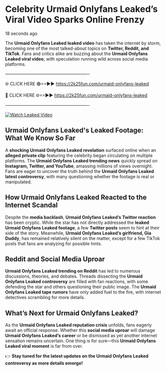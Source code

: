 # Celebrity Urmaid Onlyfans Leaked’s Viral Video Sparks Online Frenzy

18 seconds ago

The **Urmaid Onlyfans Leaked leaked video** has taken the internet by storm, becoming one of the most talked-about topics on **Twitter, Reddit, and TikTok**. Fans and critics alike are buzzing about the **Urmaid Onlyfans Leaked viral video**, with speculation running wild across social media platforms.

———————————————————-

🌐 CLICK HERE 🟢==►► https://2k25fun.com/urmaid-onlyfans-leaked

🔴 CLICK HERE 🌐==►► https://2k25fun.com/urmaid-onlyfans-leaked

———————————————————-

[![Watch Leaked Video](https://miro.medium.com/v2/resize:fit:828/format:webp/1*cilzJN44JGOrTw9NJCrNHA.gif "Watch Leaked Video")](https://2k25fun.com/urmaid-onlyfans-leaked)

## **Urmaid Onlyfans Leaked's Leaked Footage: What We Know So Far**  
A **shocking Urmaid Onlyfans Leaked revelation** surfaced online when an **alleged private clip** featuring the celebrity began circulating on multiple platforms. The **Urmaid Onlyfans Leaked trending news** quickly spread on **Instagram, Twitter, and YouTube**, amassing millions of views overnight. Fans are eager to uncover the truth behind the **Urmaid Onlyfans Leaked latest controversy**, with many questioning whether the footage is real or manipulated.  

## **How Urmaid Onlyfans Leaked Reacted to the Internet Scandal**  
Despite the **media backlash**, **Urmaid Onlyfans Leaked’s Twitter reaction** has been cryptic. While the star has not directly addressed the **leaked Urmaid Onlyfans Leaked footage**, a few **Twitter posts** seem to hint at their side of the story. Meanwhile, **Urmaid Onlyfans Leaked’s girlfriend, Gia Duddy**, has remained relatively silent on the matter, except for a few TikTok posts that fans are analyzing for possible hints.  

## **Reddit and Social Media Uproar**  
**Urmaid Onlyfans Leaked trending on Reddit** has led to numerous discussions, theories, and debates. Threads dissecting the **Urmaid Onlyfans Leaked controversy** are filled with fan reactions, with some defending the star and others questioning their public image. The **Urmaid Onlyfans Leaked tape rumors** have only added fuel to the fire, with internet detectives scrambling for more details.  

## **What’s Next for Urmaid Onlyfans Leaked?**  
As the **Urmaid Onlyfans Leaked reputation crisis** unfolds, fans eagerly await an official response. Whether this **social media uproar** will damage **Urmaid Onlyfans Leaked’s career** or be dismissed as yet another internet sensation remains uncertain. One thing is for sure—this **Urmaid Onlyfans Leaked viral moment** is far from over.  

👉 **Stay tuned for the latest updates on the Urmaid Onlyfans Leaked controversy as more details emerge!**  